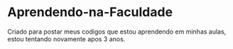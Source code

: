 # Aprendendo-na-Faculdade
Criado para postar meus codigos que estou aprendendo em minhas aulas, estou tentando novamente apos 3 anos.
